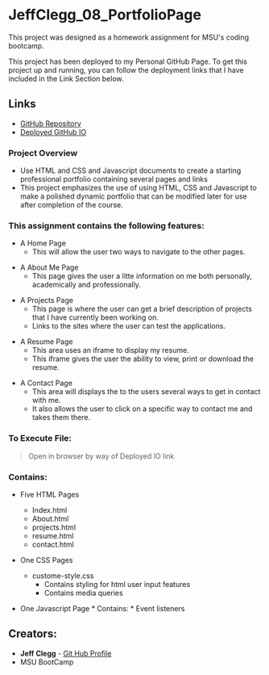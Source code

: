 # JeffClegg_08_PortfolioPage

This project was designed as a homework assignment for MSU's coding bootcamp. 

This project has been deployed to my Personal GitHub Page. To get this project up and running, you can follow the deployment links that I have included in the Link Section below.

## Links

* [GitHub Repository](https://github.com/JC72/JeffClegg_08_PortfolioPage)
* [Deployed GitHub IO](https://jc72.github.io/JeffClegg_08_PortfolioPage/) 

### Project Overview
* Use HTML and CSS and Javascript documents to create a starting professional portfolio containing several pages and links
* This project emphasizes the use of using HTML, CSS and Javascript to make a polished dynamic portfolio that can be modified later for use after completion of the course.

<!-- ![](assets/ScreenShots/StartingPage.png) -->

### This assignment contains the following features: 
* A Home Page
    * This will allow the user two ways to navigate to the other pages.

<!-- ![](assets/ScreenShots/LengthPrompt.png)-->

* A About Me Page
    * This page gives the user a litte information on me both personally, academically and professionally.
    

<!-- ![](assets/ScreenShots/LowerCase.png) -->


* A Projects Page
    * This page is where the user can get a brief description of projects that I have currently been working on.
    * Links to the sites where the user can test the applications.

<!-- ![](assets/ScreenShots/NumberPrompt.png) -->

<!-- ![](assets/ScreenShots/SpecChars.png)

![](assets/ScreenShots/UpperCase.png) -->

* A Resume Page
    * This area uses an iframe to display my resume.
    * This iframe gives the user the ability to view, print or download the resume.

<!-- ![](assets/ScreenShots/FinalProduct.png) -->

* A Contact Page
    * This area will displays the to the users several ways to get in contact with me.
    * It also allows the user to click on a specific way to contact me and takes them there.

<!-- ![](assets/ScreenShots/FinalProduct.png) -->


### To Execute File:
> Open in browser by way of Deployed IO link

### Contains: 
* Five HTML Pages
    * Index.html 
    * About.html
    * projects.html
    * resume.html
    * contact.html
        
* One CSS Pages
    * custome-style.css
        * Contains styling for html user input features
        * Contains media queries
    
* One Javascript Page
        * Contains: 
        * Event listeners
        
## Creators:

* **Jeff Clegg** - [Git Hub Profile](https://github.com/JC72)
* MSU BootCamp